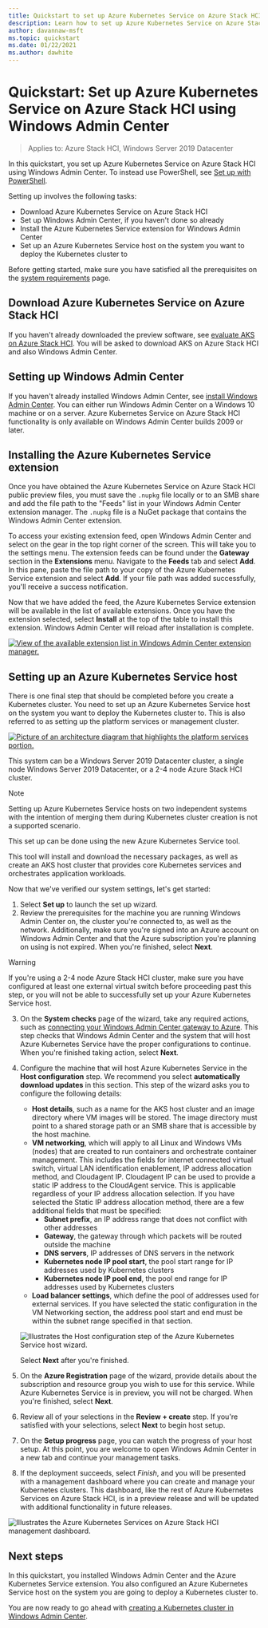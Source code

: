 ```yaml
---
title: Quickstart to set up Azure Kubernetes Service on Azure Stack HCI using Windows Admin Center
description: Learn how to set up Azure Kubernetes Service on Azure Stack HCI using Windows Admin Center
author: davannaw-msft
ms.topic: quickstart
ms.date: 01/22/2021
ms.author: dawhite
---
```

# Quickstart: Set up Azure Kubernetes Service on Azure Stack HCI using Windows Admin Center

> Applies to: Azure Stack HCI, Windows Server 2019 Datacenter

In this quickstart, you set up Azure Kubernetes Service on Azure Stack HCI using Windows Admin Center. To instead use PowerShell, see [Set up with PowerShell](setup-powershell.md).

Setting up involves the following tasks:

* Download Azure Kubernetes Service on Azure Stack HCI
* Set up Windows Admin Center, if you haven't done so already
* Install the Azure Kubernetes Service extension for Windows Admin Center
* Set up an Azure Kubernetes Service host on the system you want to deploy the Kubernetes cluster to

Before getting started, make sure you have satisfied all the prerequisites on the [system requirements](.\system-requirements.md) page.

## Download Azure Kubernetes Service on Azure Stack HCI

If you haven't already downloaded the preview software, see [evaluate AKS on Azure Stack HCI](https://aka.ms/AKS-HCI-Evaluate). You will be asked to download AKS on Azure Stack HCI and also Windows Admin Center.

## Setting up Windows Admin Center

If you haven't already installed Windows Admin Center, see [install Windows Admin Center](/windows-server/manage/windows-admin-center/deploy/install). You can either run Windows Admin Center on a Windows 10 machine or on a server. Azure Kubernetes Service on Azure Stack HCI functionality is only available on Windows Admin Center builds 2009 or later.

## Installing the Azure Kubernetes Service extension

Once you have obtained the Azure Kubernetes Service on Azure Stack HCI public preview files, you must save the `.nupkg` file locally or to an SMB share and add the file path to the "Feeds" list in your Windows Admin Center extension manager. The `.nupkg` file is a NuGet package that contains the Windows Admin Center extension.

To access your existing extension feed, open Windows Admin Center and select on the gear in the top right corner of the screen. This will take you to the settings menu. The extension feeds can be found under the **Gateway** section in the **Extensions** menu. Navigate to the **Feeds** tab and select **Add**. In this pane, paste the file path to your copy of the Azure Kubernetes Service extension and select **Add**. If your file path was added successfully, you'll receive a success notification. 

Now that we have added the feed, the Azure Kubernetes Service extension will be available in the list of available extensions. Once you have the extension selected, select **Install** at the top of the table to install this extension. Windows Admin Center will reload after installation is complete. 

[ ![View of the available extension list in Windows Admin Center extension manager.](.\media\setup\extension-manager.png) ](.\media\setup\extension-manager.png#lightbox)

## Setting up an Azure Kubernetes Service host

There is one final step that should be completed before you create a Kubernetes cluster. You need to set up an Azure Kubernetes Service host on the system you want to deploy the Kubernetes cluster to. This is also referred to as setting up the platform services or management cluster.  

[![Picture of an architecture diagram that highlights the platform services portion.](.\media\setup\aks-hci-architecture-focused.png)](.\media\setup\aks-hci-architecture-focused.png) 

This system can be a Windows Server 2019 Datacenter cluster, a single node Windows Server 2019 Datacenter, or a 2-4 node Azure Stack HCI cluster. 

> [!NOTE] 
> Setting up Azure Kubernetes Service hosts on two independent systems with the intention of merging them during Kubernetes cluster creation is not a supported scenario. 

This set up can be done using the new Azure Kubernetes Service tool. 

This tool will install and download the necessary packages, as well as create an AKS host cluster that provides core Kubernetes services and orchestrates application workloads. 

Now that we've verified our system settings, let's get started: 
1. Select **Set up** to launch the set up wizard.
2. Review the prerequisites for the machine you are running Windows Admin Center on, the cluster you're connected to, as well as the network. Additionally, make sure you're signed into an Azure account on Windows Admin Center and that the Azure subscription you're planning on using is not expired. When you're finished, select **Next**.

> [!WARNING]
> If you're using a 2-4 node Azure Stack HCI cluster, make sure you have configured at least one external virtual switch before proceeding past this step, or you will not be able to successfully set up your Azure Kubernetes Service host.

3. On the **System checks** page of the wizard, take any required actions, such as [connecting your Windows Admin Center gateway to Azure](/windows-server/manage/windows-admin-center/azure/azure-integration). This step checks that Windows Admin Center and the system that will host Azure Kubernetes Service have the proper configurations to continue. When you're finished taking action, select **Next**.
4. Configure the machine that will host Azure Kubernetes Service in the **Host configuration** step. We recommend you select **automatically download updates** in this section. This step of the wizard asks you to configure the following details:
    * **Host details**, such as a name for the AKS host cluster and an image directory where VM images will be stored. The image directory must point to a shared storage path or an SMB share that is accessible by the host machine.
    * **VM networking**, which will apply to all Linux and Windows VMs (nodes) that are created to run containers and orchestrate container management. This includes the fields for internet connected virtual switch, virtual LAN identification enablement, IP address allocation method, and Cloudagent IP. Cloudagent IP can be used to provide a static IP address to the CloudAgent service. This is applicable regardless of your IP address allocation selection. If you have selected the Static IP address allocation method, there are a few additional fields that must be specified:
      - **Subnet prefix**, an IP address range that does not conflict with other addresses
      - **Gateway**, the gateway through which packets will be routed outside the machine
      - **DNS servers**, IP addresses of DNS servers in the network
      - **Kubernetes node IP pool start**, the pool start range for IP addresses used by Kubernetes clusters
      - **Kubernetes node IP pool end**, the pool end range for IP addresses used by Kubernetes clusters
    * **Load balancer settings**, which define the pool of addresses used for external services. If you have selected the static configuration in the VM Networking section, the address pool start and end must be within the subnet range specified in that section. 

    ![Illustrates the Host configuration step of the Azure Kubernetes Service host wizard.](.\media\setup\host-configuration.png)
    
    Select **Next** after you're finished.

5. On the **Azure Registration** page of the wizard, provide details about the subscription and resource group you wish to use for this service. While Azure Kubernetes Service is in preview, you will not be charged. When you're finished, select **Next**.
6. Review all of your selections in the **Review + create** step. If you're satisfied with your selections, select **Next** to begin host setup. 
7. On the **Setup progress** page, you can watch the progress of your host setup. At this point, you are welcome to open Windows Admin Center in a new tab and continue your management tasks. 
8. If the deployment succeeds, select *Finish*, and you will be presented with a management dashboard where you can create and manage your Kubernetes clusters. This dashboard, like the rest of Azure Kubernetes Services on Azure Stack HCI, is in a preview release and will be updated with additional functionality in future releases.
 
  ![Illustrates the Azure Kubernetes Services on Azure Stack HCI management dashboard.](.\media\setup\dashboard.png)
 
## Next steps

In this quickstart, you installed Windows Admin Center and the Azure Kubernetes Service extension. You also configured an Azure Kubernetes Service host on the system you are going to deploy a Kubernetes cluster to.

You are now ready to go ahead with [creating a Kubernetes cluster in Windows Admin Center](create-kubernetes-cluster.md).

